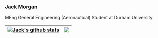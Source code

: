 ### Jack Morgan

<!--

- 🔭 I’m currently working on ...
- 🌱 I’m currently learning ...
- 👯 I’m looking to collaborate on ...
- 🤔 I’m looking for help with ...
- 💬 Ask me about ...
- 📫 How to reach me: ...
- 😄 Pronouns: ...
- ⚡ Fun fact: ...
-->
MEng General Engineering (Aeronautical) Student at Durham University.
<!--
- 🔭 I’m currently working on:
  - An investigation into the Riemann Hypothesis: [Visualising the Riemann Hypothesis](https://www.github.com/jackm-morgan/Riemann-Hypothesis)
  - My nvim distribution: [jvim](https://www.github.com/jackm-morgan/jvim)
  - Various [Suckless](https://www.suckless.org/) Utilities: [dwm](https://www.github.com/jackm245/dwm), [st](https://www.github.com/jackm245/st), [slstatus](https://www.github.com/jackm245/slstatus)
  - My [Dotfiles](https://github.com/jackm245/dotfiles)
- 🌱 I’m currently learning Python, C, Lua
- 👯 I’m looking to collaborate on interesting neovim or python projects
-->
<!-- 👯 I’m looking to collaborate on ...
- 🤔 I’m looking for help with ...
- 💬 Ask me about ...
- 📫 How to reach me: ...
- 😄 Pronouns: ...
- ⚡ Fun fact: ...
-->

| <a href="https://github.com/jackm-morgan"><img align="center" src="https://github-readme-stats.vercel.app/api?username=jackm-morgan&theme=github_dark&show_icons=true&hide=issues&hide_border=true&include_all_commits=true&count_private=true" alt="Jack's github stats" /></a> | <a href="https://github.com/jackm-morgan"><img align="center" src="https://github-readme-stats.vercel.app/api/top-langs/?username=jackm-morgan&theme=github_dark&layout=compact&hide_border=true&langs_count=6" /></a> |
| ------------- | ------------- |

